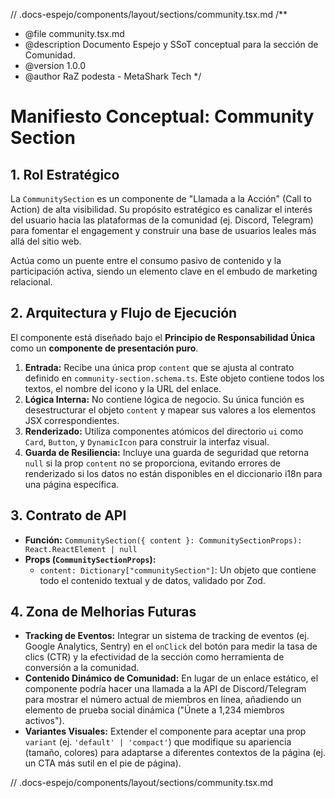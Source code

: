 // .docs-espejo/components/layout/sections/community.tsx.md
/\*\*

- @file community.tsx.md
- @description Documento Espejo y SSoT conceptual para la sección de Comunidad.
- @version 1.0.0
- @author RaZ podesta - MetaShark Tech
  \*/

# Manifiesto Conceptual: Community Section

## 1. Rol Estratégico

La `CommunitySection` es un componente de "Llamada a la Acción" (Call to Action) de alta visibilidad. Su propósito estratégico es canalizar el interés del usuario hacia las plataformas de la comunidad (ej. Discord, Telegram) para fomentar el engagement y construir una base de usuarios leales más allá del sitio web.

Actúa como un puente entre el consumo pasivo de contenido y la participación activa, siendo un elemento clave en el embudo de marketing relacional.

## 2. Arquitectura y Flujo de Ejecución

El componente está diseñado bajo el **Principio de Responsabilidad Única** como un **componente de presentación puro**.

1.  **Entrada:** Recibe una única prop `content` que se ajusta al contrato definido en `community-section.schema.ts`. Este objeto contiene todos los textos, el nombre del icono y la URL del enlace.
2.  **Lógica Interna:** No contiene lógica de negocio. Su única función es desestructurar el objeto `content` y mapear sus valores a los elementos JSX correspondientes.
3.  **Renderizado:** Utiliza componentes atómicos del directorio `ui` como `Card`, `Button`, y `DynamicIcon` para construir la interfaz visual.
4.  **Guarda de Resiliencia:** Incluye una guarda de seguridad que retorna `null` si la prop `content` no se proporciona, evitando errores de renderizado si los datos no están disponibles en el diccionario i18n para una página específica.

## 3. Contrato de API

- **Función:** `CommunitySection({ content }: CommunitySectionProps): React.ReactElement | null`
- **Props (`CommunitySectionProps`):**
  - `content: Dictionary["communitySection"]`: Un objeto que contiene todo el contenido textual y de datos, validado por Zod.

## 4. Zona de Melhorias Futuras

- **Tracking de Eventos:** Integrar un sistema de tracking de eventos (ej. Google Analytics, Sentry) en el `onClick` del botón para medir la tasa de clics (CTR) y la efectividad de la sección como herramienta de conversión a la comunidad.
- **Contenido Dinámico de Comunidad:** En lugar de un enlace estático, el componente podría hacer una llamada a la API de Discord/Telegram para mostrar el número actual de miembros en línea, añadiendo un elemento de prueba social dinámica ("Únete a 1,234 miembros activos").
- **Variantes Visuales:** Extender el componente para aceptar una prop `variant` (ej. `'default' | 'compact'`) que modifique su apariencia (tamaño, colores) para adaptarse a diferentes contextos de la página (ej. un CTA más sutil en el pie de página).

// .docs-espejo/components/layout/sections/community.tsx.md
